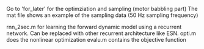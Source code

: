 Go to 'for_later' for the optimziation and sampling (motor babbling part)
The mat file shows an example of the sampling data (50 Hz sampling frequency)

rnn_2sec.m for learning the forward dynamic model using a recurrent network. Can be replaced with other recurrent architecture like ESN.
opti.m does the nonlinear optimization
evalu.m contains the objective function
